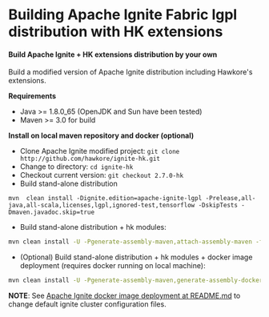 # Building Apache Ignite Fabric lgpl distribution with HK extensions

#### Build Apache Ignite + HK extensions distribution by your own

Build a modified version of Apache Ignite distribution including Hawkore's extensions.

**Requirements**

-  Java >= 1.8.0_65 (OpenJDK and Sun have been tested)
-  Maven >= 3.0 for build 

**Install on local maven repository and docker (optional)**

-  Clone Apache Ignite modified project: `git clone http://github.com/hawkore/ignite-hk.git`
-  Change to directory: `cd ignite-hk`
-  Checkout current version: `git checkout 2.7.0-hk`
-  Build stand-alone distribution
```
mvn  clean install -Dignite.edition=apache-ignite-lgpl -Prelease,all-java,all-scala,licenses,lgpl,ignored-test,tensorflow -DskipTests -Dmaven.javadoc.skip=true
``` 
-  Build stand-alone distribution + hk modules:
``` bash
mvn clean install -U -Pgenerate-assembly-maven,attach-assembly-maven -f modules/hk-distribution
```
-  (Optional) Build stand-alone distribution + hk modules + docker image deployment (requires docker running on local machine):
``` bash
mvn clean install -U -Pgenerate-assembly-maven,generate-assembly-docker,attach-assembly-maven,attach-assembly-docker -f modules/hk-distribution
```

**NOTE**: See [Apache Ignite docker image deployment at README.md](src/main/docker/README.md) to change default ignite cluster configuration files.



